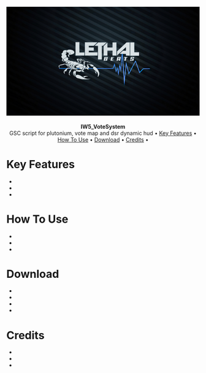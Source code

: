 <p align="center">
  <img src="https://github.com/LastDemon99/LastDemon99/blob/main/Data/lb_logo.jpg">
  <br><br>
  <b>IW5_VoteSystem</b><br>
  <a>GSC script for plutonium, vote map and dsr dynamic hud</a>   
  • <a href="#key-features">Key Features</a> •  
  <a href="#how-to-use">How To Use</a> •
  <a href="#download">Download</a> •  
  <a href="#credits">Credits</a> •
</p>

# <a name="key-features"></a>Key Features
-
-
-

# <a name="how-to-use"></a>How To Use
-
-
-

# <a name="download"></a>Download
-
-
-
-

# <a name="credits"></a>Credits
-
-
-
